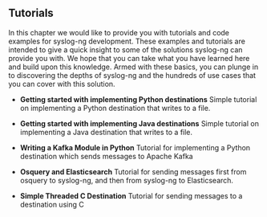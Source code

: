 ## Tutorials

In this chapter we would like to provide you with tutorials and code examples for syslog-ng development. These examples and tutorials are intended to give a quick insight to some of the solutions syslog-ng can provide you with. We hope that you can take what you have learned here and build upon this knowledge. Armed with these basics, you can plunge in to discovering the depths of syslog-ng and the hundreds of use cases that you can cover with this solution.

* **Getting started with implementing Python destinations** Simple tutorial on implementing a Python destination that writes to a file.

* **Getting started with implementing Java destinations** Simple tutorial on implementing a Java destination that writes to a file.

* **Writing a Kafka Module in Python** Tutorial for implementing a Python destination which sends messages to Apache Kafka

* **Osquery and Elasticsearch** Tutorial for sending messages first from osquery to syslog-ng, and then from syslog-ng to Elasticsearch.

* **Simple Threaded C Destination** Tutorial for sending messages to a destination using C
